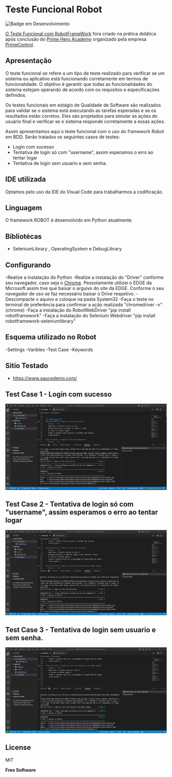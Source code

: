 ﻿# Teste Funcional Robot

![Badge em Desenvolvimento](http://img.shields.io/static/v1?label=STATUS&message=%20CONCLUIDO&color=GREEN&style=for-the-badge)

[O Teste Funcional com RobotFrameWork](https://github.com/ancgci/Teste-Funcional-Robot) fora criado na prática didática após conclusão do [Prime Hero Academy](https://primelearning.mobiliza.com.br/) organizado pela empresa [PrimeControl](https://www.primecontrol.com.br/).

## Apresentação

O teste funcional se refere a um tipo de teste realizado para verificar se um sistema ou aplicativo está funcionando corretamente em termos de funcionalidade. O objetivo é garantir que todas as funcionalidades do sistema estejam operando de acordo com os requisitos e especificações definidos.

Os testes funcionais em estágio de Qualidade de Software são realizados para validar se o sistema está executando as tarefas esperadas e se os resultados estão corretos. Eles são projetados para simular as ações do usuário final e verificar se o sistema responde corretamente a essas ações.

Assim apresentamos aqui o teste funcional com o uso do framework Robot em BDD. Serão tratados os seguintes casos de testes:

- Login com sucesso
- Tentativa de login só com "username", assim esperamos o erro ao tentar logar
- Tentativa de login sem usuario e sem senha. 

## IDE utilizada

Optamos pelo uso da IDE do Visual Code para trabalharmos a codificação.

## Linguagem

O framework ROBOT é desenvolvido em Python atualmente.

## Bibliotécas

- SeleniumLibrary , OperatingSystem e DebugLibrary

## Configurando

-Realize a instalação do Python
-Realize a instalação do "Driver" conforme seu navegador, caso seja o [Chrome]( https://chromedriver.chromium.org/downloads).
Pessolamente utilizei o EDGE da Microsoft assim tive que baixar o arguivo do site da EDGE. Conforme o seu navegador de uso se faz necessário baixar o Drive respetivo. 
-Descompacte o aquivo e coloque na pasta System32
-Faça o teste no terminal de preferência para confirmar a ação realizada "chromedriver -v" (chrome) 
-Faça a instalação do RobotWebDriver "pip install robotframework"
-Faça a instalação do Selenium Webdriver "pip install robotframework-seleniumlibrary"

## Esquema utilizado no Robot

-Settings
-Varibles
-Test Case
-Keywords

## Sitio Testado

- https://www.saucedemo.com/


## Test Case 1 - Login com sucesso

![1](https://github.com/ancgci/Teste-Funcional-Robot/blob/main/imagens/testecase1.png)

## Test Case 2 - Tentativa de login só com "username", assim esperamos o erro ao tentar logar

![2](https://github.com/ancgci/Teste-Funcional-Robot/blob/main/imagens/testecase2.png)

## Test Case 3 - Tentativa de login sem usuario e sem senha.

![3](https://github.com/ancgci/Teste-Funcional-Robot/blob/main/imagens/testecase3.png)



## License

MIT

**Free Software**
